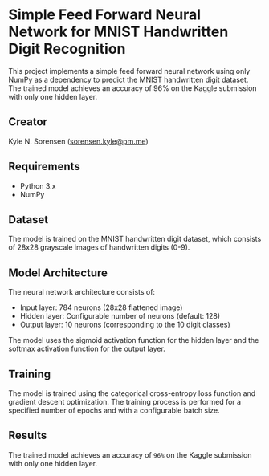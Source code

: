 # Simple Feed Forward Neural Network for MNIST Handwritten Digit Recognition

This project implements a simple feed forward neural network using only NumPy as a dependency to predict the MNIST handwritten digit dataset. The trained model achieves an accuracy of 96% on the Kaggle submission with only one hidden layer.

## Creator

Kyle N. Sorensen (sorensen.kyle@pm.me)

## Requirements

- Python 3.x
- NumPy

## Dataset

The model is trained on the MNIST handwritten digit dataset, which consists of 28x28 grayscale images of handwritten digits (0-9).

## Model Architecture

The neural network architecture consists of:
- Input layer: 784 neurons (28x28 flattened image)
- Hidden layer: Configurable number of neurons (default: 128)
- Output layer: 10 neurons (corresponding to the 10 digit classes)

The model uses the sigmoid activation function for the hidden layer and the softmax activation function for the output layer.

## Training

The model is trained using the categorical cross-entropy loss function and gradient descent optimization. The training process is performed for a specified number of epochs and with a configurable batch size.

## Results

The trained model achieves an accuracy of `96%` on the Kaggle submission with only one hidden layer.
